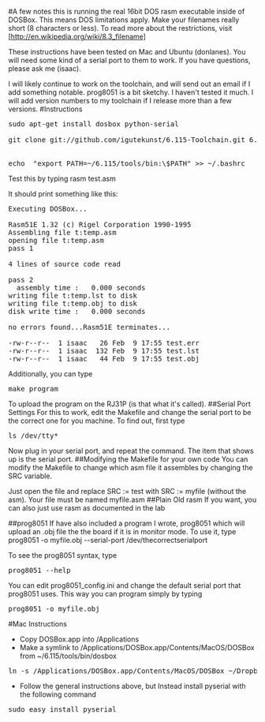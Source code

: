 #A few notes
this is running the real 16bit DOS rasm executable inside of DOSBox. This means DOS limitations apply. Make your filenames really short (8 characters or less). To read more about the restrictions, visit [http://en.wikipedia.org/wiki/8.3_filename]

These instructions have been tested on Mac and Ubuntu (donlanes). You will need some kind of a serial port to them to work. If you have questions, please ask me (isaac).

I will likely continue to work on the toolchain, and will send out an email if I add something notable. prog8051 is a bit sketchy. I haven't tested it much. I will add version numbers to my toolchain if I release more than a few versions.
#Instructions
<pre>
sudo apt-get install dosbox python-serial 

git clone git://github.com/igutekunst/6.115-Toolchain.git 6.115


echo  "export PATH=~/6.115/tools/bin:\$PATH" >> ~/.bashrc
</pre>

Test this by typing rasm test.asm

It should print something like this:
<pre>
Executing DOSBox...

Rasm51E 1.32 (c) Rigel Corporation 1990-1995
Assembling file t:temp.asm
opening file t:temp.asm
pass 1

4 lines of source code read

pass 2
  assembly time :   0.000 seconds
writing file t:temp.lst to disk
writing file t:temp.obj to disk
disk write time :   0.000 seconds

no errors found...Rasm51E terminates...

-rw-r--r--  1 isaac   26 Feb  9 17:55 test.err
-rw-r--r--  1 isaac  132 Feb  9 17:55 test.lst
-rw-r--r--  1 isaac   44 Feb  9 17:55 test.obj
</pre>

Additionally, you can type
<pre>
make program
</pre>
To upload the program on the RJ31P (is that what it's called). 
##Serial Port Settings
For this to work, edit the Makefile and change the serial port to be the correct one for you machine. To find out, first type
<pre>
ls /dev/tty*
</pre>
Now plug in your serial port, and repeat the command. The item that shows up is the serial port.
##Modifying the Makefile for your own code
You can modify the Makefile to change which asm file it assembles by changing the SRC variable.

Just open the file and replace SRC := test with SRC := myfile  (without the asm). Your file must be named myfile.asm
##Plain Old rasm
If you want, you can also just use rasm as documented in the lab


##prog8051
If have also included a program I wrote, prog8051 which will upload an .obj file the the board if it is in monitor mode.
To use it, type prog8051 -o myfile.obj --serial-port /dev/thecorrectserialport

To see the prog8051 syntax, type
<pre>
prog8051 --help 
</pre> 


You can edit prog8051_config.ini and change the default serial port that prog8051 uses. This way you can program simply by typing
<pre>
prog8051 -o myfile.obj
</pre>

#Mac Instructions
* Copy DOSBox.app into /Applications
* Make a symlink  to /Applications/DOSBox.app/Contents/MacOS/DOSBox from ~/6.115/tools/bin/dosbox
<pre>
ln -s /Applications/DOSBox.app/Contents/MacOS/DOSBox ~/Dropbox/Classes/6.115/tools/bin/dosbox 
</pre>
* Follow the general instructions above, but Instead install pyserial with the following command
<pre>
sudo easy_install pyserial
</pre>
